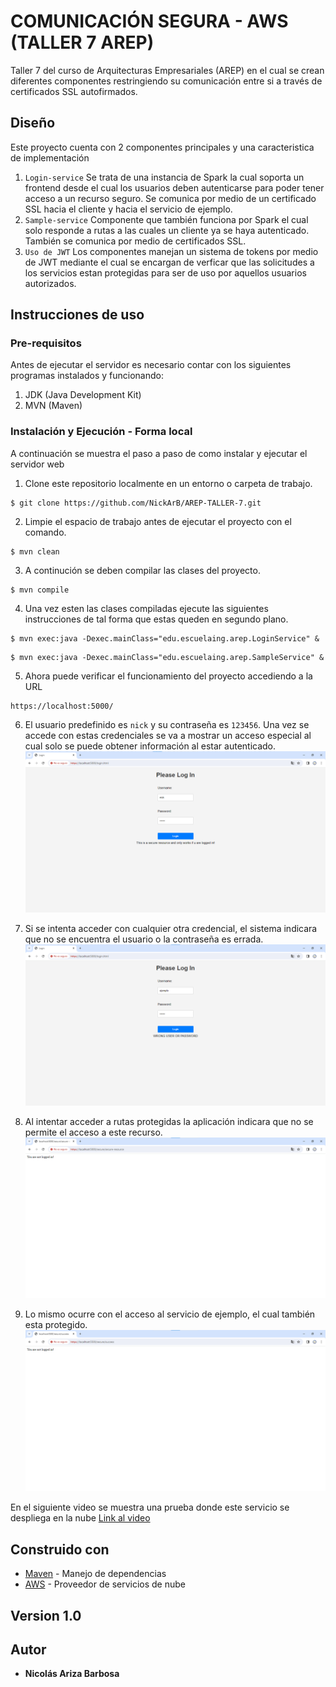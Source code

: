 # COMUNICACIÓN SEGURA - AWS (TALLER 7 AREP)

Taller 7 del curso de Arquitecturas Empresariales (AREP) en el cual se crean diferentes componentes restringiendo su comunicación entre si a través de certificados SSL autofirmados.

## Diseño
Este proyecto cuenta con 2 componentes principales y una caracteristica de implementación

1. `Login-service` Se trata de una instancia de Spark la cual soporta un frontend desde el cual los usuarios deben autenticarse para poder tener acceso a un recurso seguro. Se comunica por medio de un certificado SSL hacia el cliente y hacia el servicio de ejemplo. 
2. `Sample-service` Componente que también funciona por Spark el cual solo responde a rutas a las cuales un cliente ya se haya autenticado. También se comunica por medio de certificados SSL.
3. `Uso de JWT` Los componentes manejan un sistema de tokens por medio de JWT mediante el cual se encargan de verficar que las solicitudes a los servicios estan protegidas para ser de uso por aquellos usuarios autorizados.

## Instrucciones de uso

### Pre-requisitos

Antes de ejecutar el servidor es necesario contar con los siguientes programas instalados y funcionando:

1. JDK (Java Development Kit)
2. MVN (Maven)

### Instalación y Ejecución - Forma local

A continuación se muestra el paso a paso de como instalar y ejecutar el servidor web

1. Clone este repositorio localmente en un entorno o carpeta de trabajo.

```
$ git clone https://github.com/NickArB/AREP-TALLER-7.git
```
2. Limpie el espacio de trabajo antes de ejecutar el proyecto con el comando.
```
$ mvn clean
```
3. A continución se deben compilar las clases del proyecto.
```
$ mvn compile
```
4. Una vez esten las clases compiladas ejecute las siguientes instrucciones de tal forma que estas queden en segundo plano.
```
$ mvn exec:java -Dexec.mainClass="edu.escuelaing.arep.LoginService" &
```
```
$ mvn exec:java -Dexec.mainClass="edu.escuelaing.arep.SampleService" &
```
5. Ahora puede verificar el funcionamiento del proyecto accediendo a la URL 
```
https://localhost:5000/
```
6. El usuario predefinido es ```nick``` y su contraseña es ```123456```. Una vez se accede con estas credenciales se va a mostrar un acceso especial al cual solo se puede obtener información al estar autenticado.
![Alt text](images/image.png)

7. Si se intenta acceder con cualquier otra credencial, el sistema indicara que no se encuentra el usuario o la contraseña es errada.
![Alt text](images/image-1.png)

8. Al intentar acceder a rutas protegidas la aplicación indicara que no se permite el acceso a este recurso.
![Alt text](images/image-2.png)

9. Lo mismo ocurre con el acceso al servicio de ejemplo, el cual también esta protegido.
![Alt text](images/image-3.png)

En el siguiente video se muestra una prueba donde este servicio se despliega en la nube [Link al video](https://youtu.be/MIBv6wZJykI)
## Construido con

* [Maven](https://maven.apache.org/) - Manejo de dependencias
* [AWS](https://aws.amazon.com/es/) - Proveedor de servicios de nube

## Version 1.0

## Autor

* **Nicolás Ariza Barbosa**

<!-- javadoc -d doc -sourcepath src/main/java -subpackages edu.escuelaing.app.taller -->
